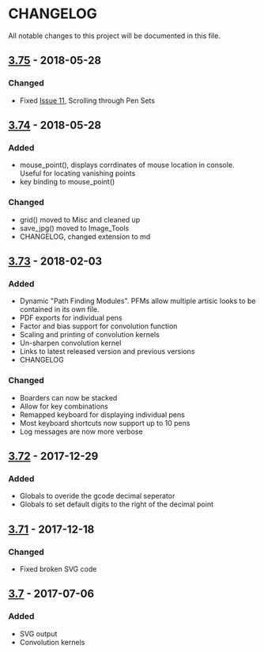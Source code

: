 # CHANGELOG
All notable changes to this project will be documented in this file.


## [3.75] - 2018-05-28
### Changed
- Fixed [Issue 11], Scrolling through Pen Sets

## [3.74] - 2018-05-28
### Added
- mouse_point(), displays corrdinates of mouse location in console.  Useful for locating vanishing points
- key binding to mouse_point()

### Changed
- grid() moved to Misc and cleaned up
- save_jpg() moved to Image_Tools
- CHANGELOG, changed extension to md

## [3.73] - 2018-02-03
### Added
- Dynamic "Path Finding Modules".  PFMs allow multiple artisic looks to be contained in its own file.
- PDF exports for individual pens
- Factor and bias support for convolution function
- Scaling and printing of convolution kernels
- Un-sharpen convolution kernel
- Links to latest released version and previous versions
- CHANGELOG

### Changed
- Boarders can now be stacked
- Allow for <ctrl> key combinations
- Remapped keyboard for displaying individual pens
- Most keyboard shortcuts now support up to 10 pens
- Log messages are now more verbose

## [3.72] - 2017-12-29
### Added
- Globals to overide the gcode decimal seperator
- Globals to set default digits to the right of the decimal point

## [3.71] - 2017-12-18
### Changed
- Fixed broken SVG code

## [3.7] - 2017-07-06
### Added
- SVG output
- Convolution kernels


[3.75]: https://github.com/Scott-Cooper/Drawbot_image_to_gcode_v2
[3.74]: https://github.com/Scott-Cooper/Drawbot_image_to_gcode_v2/commit/84f89ac1054614d241441854ea3942132c8431d0
[3.73]: https://github.com/Scott-Cooper/Drawbot_image_to_gcode_v2/commit/cea99bc4cd202536dc673f24f5344cc2b33f9265
[3.72]: https://github.com/Scott-Cooper/Drawbot_image_to_gcode_v2/commit/7741fda62995b3497900286f0296238262a57900
[3.71]: https://github.com/Scott-Cooper/Drawbot_image_to_gcode_v2/commit/a6339b3f1348de656c0e866cfe2e9a3ed121a58c
[3.7]: https://github.com/Scott-Cooper/Drawbot_image_to_gcode_v2/commit/6361bc68d49ddc13d31e605b74a9163f98086a66

[Issue 11]: https://github.com/Scott-Cooper/Drawbot_image_to_gcode_v2/issues/11